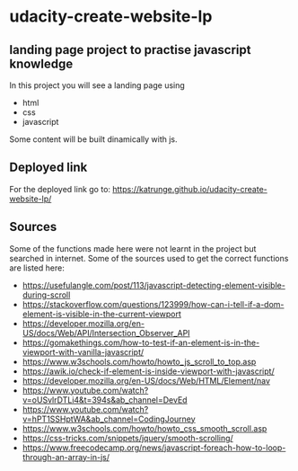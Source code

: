 # udacity-create-website-lp

## landing page project to practise javascript knowledge

In this project you will see a landing page using 
- html 
- css
- javascript

Some content will be built dinamically with js.

## Deployed link

For the deployed link go to: https://katrunge.github.io/udacity-create-website-lp/


## Sources

Some of the functions made here were not learnt in the project but searched in internet. Some of the sources used to get the correct functions are listed here:

- https://usefulangle.com/post/113/javascript-detecting-element-visible-during-scroll
- https://stackoverflow.com/questions/123999/how-can-i-tell-if-a-dom-element-is-visible-in-the-current-viewport
- https://developer.mozilla.org/en-US/docs/Web/API/Intersection_Observer_API
- https://gomakethings.com/how-to-test-if-an-element-is-in-the-viewport-with-vanilla-javascript/
- https://www.w3schools.com/howto/howto_js_scroll_to_top.asp
- https://awik.io/check-if-element-is-inside-viewport-with-javascript/
- https://developer.mozilla.org/en-US/docs/Web/HTML/Element/nav
- https://www.youtube.com/watch?v=oUSvlrDTLi4&t=394s&ab_channel=DevEd
- https://www.youtube.com/watch?v=hPT1SSHptWA&ab_channel=CodingJourney
- https://www.w3schools.com/howto/howto_css_smooth_scroll.asp
- https://css-tricks.com/snippets/jquery/smooth-scrolling/
- https://www.freecodecamp.org/news/javascript-foreach-how-to-loop-through-an-array-in-js/
